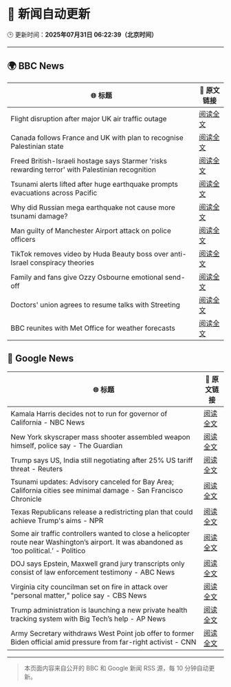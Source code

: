 # 🧠 新闻自动更新

🕒 更新时间：**2025年07月31日 06:22:39（北京时间）**

---

## 🌍 BBC News

| 🌐 标题 | 🔗 原文链接 |
|--------|-------------|
| Flight disruption after major UK air traffic outage | [阅读全文](https://www.bbc.com/news/articles/c4glxypwwx0o?at_medium=RSS&at_campaign=rss) |
| Canada follows France and UK with plan to recognise Palestinian state | [阅读全文](https://www.bbc.com/news/articles/ceqyx35d9x2o?at_medium=RSS&at_campaign=rss) |
| Freed British-Israeli hostage says Starmer 'risks rewarding terror' with Palestinian recognition | [阅读全文](https://www.bbc.com/news/articles/c336e2ren2no?at_medium=RSS&at_campaign=rss) |
| Tsunami alerts lifted after huge earthquake prompts evacuations across Pacific | [阅读全文](https://www.bbc.com/news/articles/c987dwrdl0zo?at_medium=RSS&at_campaign=rss) |
| Why did Russian mega earthquake not cause more tsunami damage? | [阅读全文](https://www.bbc.com/news/articles/c0l6pj7kjg7o?at_medium=RSS&at_campaign=rss) |
| Man guilty of Manchester Airport attack on police officers | [阅读全文](https://www.bbc.com/news/articles/c5y9y37eyddo?at_medium=RSS&at_campaign=rss) |
| TikTok removes video by Huda Beauty boss over anti-Israel conspiracy theories | [阅读全文](https://www.bbc.com/news/articles/c93d7qlp974o?at_medium=RSS&at_campaign=rss) |
| Family and fans give Ozzy Osbourne emotional send-off | [阅读全文](https://www.bbc.com/news/articles/cn5ew3x3963o?at_medium=RSS&at_campaign=rss) |
| Doctors' union agrees to resume talks with Streeting | [阅读全文](https://www.bbc.com/news/articles/cdrkdp3xy17o?at_medium=RSS&at_campaign=rss) |
| BBC reunites with Met Office for weather forecasts | [阅读全文](https://www.bbc.com/news/articles/crm4z8mple3o?at_medium=RSS&at_campaign=rss) |

## 📰 Google News

| 🌐 标题 | 🔗 原文链接 |
|--------|-------------|
| Kamala Harris decides not to run for governor of California - NBC News | [阅读全文](https://news.google.com/rss/articles/CBMiqwFBVV95cUxPU3E2cEdmYXd3eDZ4a1JTSHRHSXBHTjhkS3pJRmZHelphUGlzWnJPYUQ3SV84Nk1mcXR1Vm8xTmR2dkFBOG9kb3ZTMlpCN0lWV1pDa3dDV0FXbVRYczVCRDZzZEl4MFVwaHp2MU05UlJaRjRjM0hMZFdVNmZqR25LbVQwUmpHaGtJZzc4bHRDSURkeWc2YlpQWTEtdXpFSTFjenNwWmRIZ1F1YnfSAVZBVV95cUxNWS1FYXhvcVItN1FxSzlZVVhjeW5Fem50UjBZcEJ2NXFIZC16MFRsbm95cS1RZG5GSzNNVFhwTWRJeXJleWhMVG1KeDJtVUNCckNKWEdMZw?oc=5) |
| New York skyscraper mass shooter assembled weapon himself, police say - The Guardian | [阅读全文](https://news.google.com/rss/articles/CBMigwFBVV95cUxQb2gwS2xFZ21USXRIQnloN1NROVlGQTFvdGt3QmZRQ2ctREEwWlRWcVUwU19iM0ZhLUtyWlNLcElsV25HNVNlSUhmc3Q1MF9IU2xKX1RnUnVHblZiVndPYlp2Ty04Q2ZzTFlybm9yT1RfU01Ta0k5eUxTN1RuRHhMdV9GOA?oc=5) |
| Trump says US, India still negotiating after 25% US tariff threat - Reuters | [阅读全文](https://news.google.com/rss/articles/CBMisAFBVV95cUxPQWdBX3VTU2x0bG5ISEJYS2tvcHd2dEkxZmtmZEs5RDJpTHpXa2xmNXUxSW9HV0ViQWhuSGtFbUlIM0tVM1pMV09OYVFlNEdkWU1LTnVSVDI4dHI0ZlpjNVVOMEpRajhiLXRmUTdaR001SmdfeWx1UE9ueHJZU2lzOWVNcEFYS0pVX2REMnhyREJ3SmZWMWVqOHpQdWlybC1meVp3Tnl0Mm9SR0ZkZmdZSg?oc=5) |
| Tsunami updates: Advisory canceled for Bay Area; California cities see minimal damage - San Francisco Chronicle | [阅读全文](https://news.google.com/rss/articles/CBMingFBVV95cUxQY0RLaXM5eEFYVzB5eldpTzNfM2hCN3cyc3dLUVFzVTJVYk5iQXJsaGxHRXpMNGVCREQ1bzAwRnN3ZG8zek04Rl9hdWhnOVgtVWVUbDFIUC1KTVVtV2c4NzdVSkFLaGsxczdrZDJYNVNyODg0QjJlQ3VZQUFvUDFBQmk4R1dFNGJWTzBfZDYtVkRhQ3VjNUpxWThGZ2VmUQ?oc=5) |
| Texas Republicans release a redistricting plan that could achieve Trump's aims - NPR | [阅读全文](https://news.google.com/rss/articles/CBMilgFBVV95cUxNbW5RcVAySmtLbGRTVElTdFFoWHVtdjk2N3lNb3pKMXZVd3h0VDJFRHQyR1BfM0x6MXJpWFZKOWFoQ3hlaHVENTFiNzFvcjUyRWRyeXpHZDNmNVh4VldpQm9hUmE3TUd2UWJyYUE0ZlYyYk5lVl9jQXdubXo1dnJvUnhqU2tfcFZmRFduelgzQUY3bXl2dVE?oc=5) |
| Some air traffic controllers wanted to close a helicopter route near Washington’s airport. It was abandoned as ‘too political.’ - Politico | [阅读全文](https://news.google.com/rss/articles/CBMimAFBVV95cUxPRlBnWnBmWG9CZXEzSGJDRUhJb2FlNzRsM1FJS01Yd2tGX2tLMEpCYi00RkV0Z2tuLWhCNWdaVzV5Wk04dmh4UTIzT1FSaW9Tdm9pTUdWR2ZNdXVaRUFPbExqbEZHeVc1OWRQYzFESkk0T2huckV5LTNfYjJpeTJBbFZpbFlEdjhlbHZySTh5NFpGODBfYk9rSw?oc=5) |
| DOJ says Epstein, Maxwell grand jury transcripts only consist of law enforcement testimony - ABC News | [阅读全文](https://news.google.com/rss/articles/CBMioAFBVV95cUxQd1pzcUdSOVkxVlBYNmtmMGRqMDVCQ1BQU0ozXzJWUld3Y0NfWnJkUThuWDBaalFGS0lyaDI0ZDl2MnNVQjJxNG5rMHB4YnVjNmtBQ1UyTkViRkcxMm9jT0FMQl8yOVl2bTROWWM2VklORnBiR04zZUV2WkxSakVyWmdzYTdVOUlwUG53aWhWTzV0ck9CcFIzU2dwSndpcHRW0gGmAUFVX3lxTE1OSWxDOWNVQzFVWmRwam1EWm5sMGtzcVd4S3VvdGtEdEQ5MTZTdkJHaVE2dTZELUVfLTNWc0VDdGZYeGgyNXU5eDJuRnBIQTczN2FtT1ZpbjQ1MU1fTnJ3dmNIb2hxZy1LaGR1bDB4ZXpFbWQzR0N3cy1qWFR3MkpXRHZkWTdnbld0V3NNQjlWVGQ0R2YycHd6Nk5RZ0xQMXhka01VbXc?oc=5) |
| Virginia city councilman set on fire in attack over "personal matter," police say - CBS News | [阅读全文](https://news.google.com/rss/articles/CBMijwFBVV95cUxPaXBqQU8wUks4Q1JETFcwTFVMSGthalJ0Wk9BNnQ5QVhxd2w5Z2F1NXlpNmp0NDNWdGxnMWxOU0V2XzdPLVNhMm9RUWdKcGZ5c0pXX1ZEaktmM3VJS3dRQ2Jwd0NqSDgzb3dSei1pVXlIUUI3U0JTZTZab2lwVHFlQVZKU0huN3owWDB4OXduZ9IBlAFBVV95cUxQMXNhdHVoLXNiWUNwOWpkZE5VN3BZd01pVElDQVRLSFdkMjNRTlhIaGRpcVYtZkhzclBhRVA0Z0ltTTBReTRZc2VvZUNWX2xQWkUxbzZmeWQ1em5IOEdWSFRBY2lwanZXUXhrT3ZfdFhJYnprU3Vzdzl6cG1TT0QtRE50WGlFSnF2dVdtaWxfQUU0MHMy?oc=5) |
| Trump administration is launching a new private health tracking system with Big Tech’s help - AP News | [阅读全文](https://news.google.com/rss/articles/CBMikAFBVV95cUxQY1hsV0Z3aHozdm5aSkpfM1p5QlQ2OGt5OEpyLXpFdUhseElnU0dQcGg3bGZRb1NCZ1FyYzFZeTNfZEhrZDI5Q2hfbm5EWXhyWHQtcEV6ZXA3X0JTc2toUHBLQVdIVi1aUmdTa1VjenZHczkzZjFnamdCM0JuYVZxNEN2N0t5Q1dUTkZta0JDYTQ?oc=5) |
| Army Secretary withdraws West Point job offer to former Biden official amid pressure from far-right activist - CNN | [阅读全文](https://news.google.com/rss/articles/CBMijgFBVV95cUxPc0R2bk5lSlhoY2lXR3BtVHNmekhFazVoNlVhZ0ZjQTRoWHV4bENBc282a1F6dlFwUncyeVN0MktHclcyOWg1aUFrQXh6MUl1LVdxSkY5VHgycVRPc3FzeTB6WUNtYnN3WmpDZ0F4cTRXeVktYzhNME5mVkNCeGlEZ1RpX3FQUWRlcnpxbHVB0gGTAUFVX3lxTE1RZlRfbDJ3bzJYendhWklPQXJFUTVZQ0RBa2VCMDRpQjNQem5lNWNuT3UyMkxYb0pReWVXXzZNbGdzTWNrV2tEWndNOWxWSks4Y0VFV29DVVYwZkxUNEs3MTJaY1Z3ajNPR3E4RWlzX0pCenpBbFZCUzRuc0VNNE9Qa3Y0T3dEdEJFa3FTeUlnVjlPUQ?oc=5) |

---
> 本页面内容来自公开的 BBC 和 Google 新闻 RSS 源，每 10 分钟自动更新。